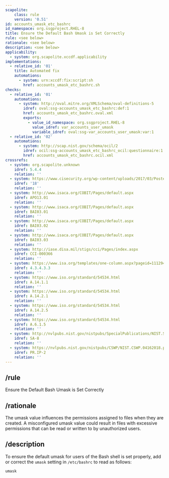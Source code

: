 ```yaml
---
scapolite:
    class: rule
    version: '0.51'
id: accounts_umask_etc_bashrc
id_namespace: org.ssgproject.RHEL-8
title: Ensure the Default Bash Umask is Set Correctly
rule: <see below>
rationale: <see below>
description: <see below>
applicability:
  - system: org.scapolite.xccdf.applicability
implementations:
  - relative_id: '01'
    title: Automated fix
    automations:
      - system: urn:xccdf:fix:script:sh
        href: accounts_umask_etc_bashrc.sh
checks:
  - relative_id: '01'
    automations:
      - system: http://oval.mitre.org/XMLSchema/oval-definitions-5
        idref: oval:ssg-accounts_umask_etc_bashrc:def:1
        href: accounts_umask_etc_bashrc.oval.xml
        exports:
          - value_id_namespace: org.ssgproject.RHEL-8
            value_idref: var_accounts_user_umask
            variable_idref: oval:ssg-var_accounts_user_umask:var:1
  - relative_id: '02'
    automations:
      - system: http://scap.nist.gov/schema/ocil/2
        idref: ocil:ssg-accounts_umask_etc_bashrc_ocil:questionnaire:1
        href: accounts_umask_etc_bashrc.ocil.xml
crossrefs:
  - system: org.scapolite.unknown
    idref: 5.4.4
    relation: ''
  - system: https://www.cisecurity.org/wp-content/uploads/2017/03/Poster_Winter2016_CSCs.pdf
    idref: '18'
    relation: ''
  - system: http://www.isaca.org/COBIT/Pages/default.aspx
    idref: APO13.01
    relation: ''
  - system: http://www.isaca.org/COBIT/Pages/default.aspx
    idref: BAI03.01
    relation: ''
  - system: http://www.isaca.org/COBIT/Pages/default.aspx
    idref: BAI03.02
    relation: ''
  - system: http://www.isaca.org/COBIT/Pages/default.aspx
    idref: BAI03.03
    relation: ''
  - system: http://iase.disa.mil/stigs/cci/Pages/index.aspx
    idref: CCI-000366
    relation: ''
  - system: https://www.isa.org/templates/one-column.aspx?pageid=111294&productId=116731
    idref: 4.3.4.3.3
    relation: ''
  - system: https://www.iso.org/standard/54534.html
    idref: A.14.1.1
    relation: ''
  - system: https://www.iso.org/standard/54534.html
    idref: A.14.2.1
    relation: ''
  - system: https://www.iso.org/standard/54534.html
    idref: A.14.2.5
    relation: ''
  - system: https://www.iso.org/standard/54534.html
    idref: A.6.1.5
    relation: ''
  - system: http://nvlpubs.nist.gov/nistpubs/SpecialPublications/NIST.SP.800-53r4.pdf
    idref: SA-8
    relation: ''
  - system: https://nvlpubs.nist.gov/nistpubs/CSWP/NIST.CSWP.04162018.pdf
    idref: PR.IP-2
    relation: ''
---
```



## /rule

Ensure the Default Bash Umask is Set Correctly

## /rationale

The
umask value influences the permissions assigned to files when they are
created. A misconfigured umask value could result in files with
excessive permissions that can be read or written to by unauthorized
users.

## /description

To
ensure the default umask for users of the Bash shell is set properly,
add or correct the `umask` setting in `/etc/bashrc` to read as follows:

``` {html="http://www.w3.org/1999/xhtml" ns0="http://checklists.nist.gov/xccdf/1.1"}
umask 
```
